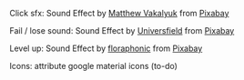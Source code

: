Click sfx:
Sound Effect by <a href="https://pixabay.com/users/u_mn9rky6ygj-48347364/?utm_source=link-attribution&utm_medium=referral&utm_campaign=music&utm_content=290204">Matthew Vakalyuk</a> from <a href="https://pixabay.com//?utm_source=link-attribution&utm_medium=referral&utm_campaign=music&utm_content=290204">Pixabay</a>

Fail / lose sound:
Sound Effect by <a href="https://pixabay.com/users/universfield-28281460/?utm_source=link-attribution&utm_medium=referral&utm_campaign=music&utm_content=206498">Universfield</a> from <a href="https://pixabay.com/sound-effects//?utm_source=link-attribution&utm_medium=referral&utm_campaign=music&utm_content=206498">Pixabay</a>

Level up:
Sound Effect by <a href="https://pixabay.com/users/floraphonic-38928062/?utm_source=link-attribution&utm_medium=referral&utm_campaign=music&utm_content=189853">floraphonic</a> from <a href="https://pixabay.com//?utm_source=link-attribution&utm_medium=referral&utm_campaign=music&utm_content=189853">Pixabay</a>

Icons: attribute google material icons (to-do)